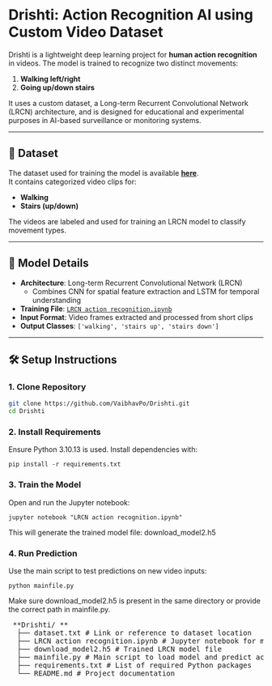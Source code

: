 # Drishti: Action Recognition AI using Custom Video Dataset

Drishti is a lightweight deep learning project for **human action recognition** in videos. The model is trained to recognize two distinct movements:
1. **Walking left/right**
2. **Going up/down stairs**

It uses a custom dataset, a Long-term Recurrent Convolutional Network (LRCN) architecture, and is designed for educational and experimental purposes in AI-based surveillance or monitoring systems.

---

## 🔗 Dataset

The dataset used for training the model is available [**here**](https://drive.google.com/drive/folders/1GdDySfSqiV0acUDMrKDo-UzIyws_-IqX).  
It contains categorized video clips for:
- **Walking**
- **Stairs (up/down)**

The videos are labeled and used for training an LRCN model to classify movement types.

---

## 🧠 Model Details

- **Architecture**: Long-term Recurrent Convolutional Network (LRCN)
  - Combines CNN for spatial feature extraction and LSTM for temporal understanding
- **Training File**: [`LRCN action recognition.ipynb`](./LRCN%20action%20recognition.ipynb)
- **Input Format**: Video frames extracted and processed from short clips
- **Output Classes**: `['walking', 'stairs up', 'stairs down']`

---

## 🛠 Setup Instructions

### 1. Clone Repository

```bash
git clone https://github.com/VaibhavPo/Drishti.git
cd Drishti
```
### 2. Install Requirements
Ensure Python 3.10.13 is used. Install dependencies with:
```
pip install -r requirements.txt
```
### 3. Train the Model
Open and run the Jupyter notebook:

```
jupyter notebook "LRCN action recognition.ipynb"
 ```
This will generate the trained model file: download_model2.h5

### 4. Run Prediction
Use the main script to test predictions on new video inputs:

```
python mainfile.py
```
Make sure download_model2.h5 is present in the same directory or provide the correct path in mainfile.py.


<pre> **Drishti/ **
  ├── dataset.txt # Link or reference to dataset location 
  ├── LRCN action recognition.ipynb # Jupyter notebook for model training 
  ├── download_model2.h5 # Trained LRCN model file 
  ├── mainfile.py # Main script to load model and predict actions 
  ├── requirements.txt # List of required Python packages 
  └── README.md # Project documentation </pre>
